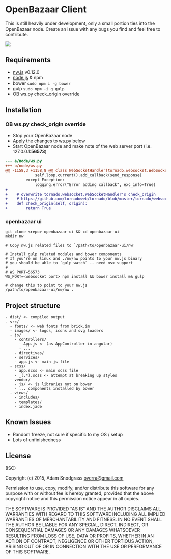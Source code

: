 # OpenBazaar Client

This is still heavily under development, only a small portion ties into the OpenBazaar node. Create an issue with any bugs you find and feel free to contribute.

![](https://cldup.com/tViN1lsGal-3000x3000.png)

## Requirements

- [nw.js](http://nwjs.io) v0.12.0
- [node.js](https://nodejs.org) & npm
- bower `sudo npm i -g bower`
- gulp `sudo npm -i g gulp`
- OB ws.py check_origin override

## Installation

### OB ws.py check_origin override

- Stop your OpenBazaar node
- Apply the changes to [ws.py](https://github.com/OpenBazaar/OpenBazaar/blob/develop/node/ws.py#L1160) below
- Start OpenBazaar node and make note of the web server port (i.e. 127.0.0.1:**56573**)

```diff
--- a/node/ws.py
+++ b/node/ws.py
@@ -1158,3 +1158,8 @@ class WebSocketHandler(tornado.websocket.WebSocketHandler):
             self.loop.current().add_callback(send_response)
         except Exception:
             logging.error("Error adding callback", exc_info=True)
+
+    # overwrite tornado.websocket.WebSocketHandler's check_origin
+    # https://github.com/tornadoweb/tornado/blob/master/tornado/websocket.py#L311
+    def check_origin(self, origin):
+        return True
```

### openbazaar ui

```shell
git clone <repo> openbazaar-ui && cd openbazaar-ui 
mkdir nw 

# Copy nw.js related files to `/path/to/openbazaar-ui/nw'

# Install gulp related modules and bower components
# If you're on linux and ./nw/nw points to your nw.js binary
# you should be able to `gulp watch` -- need osx support
# 
# WS_PORT=56573
WS_PORT=<websocket port> npm install && bower install && gulp

# change this to point to your nw.js
/path/to/openbazaar-ui/nw/nw .
```

## Project structure

```
- dist/ <- compiled output
- src/
  - fonts/ <- web fonts from brick.im
  - images/ <- logos, icons and svg loaders
  - js/
    - controllers/
      - App.js <- (as AppController in angular)
      - ...
    - directives/
    - services/
    - app.js <- main js file
  - scss/
    - app.scss <- main scss file
    - _(.*).scss <- attempt at breaking up styles
  - vendor/
    - js/ <- js libraries not on bower
    - ... components installed by bower
  - views/
    - includes/
    - templates/
    - index.jade
```

## Known Issues

- Random freeze, not sure if specific to my OS / setup
- Lots of unfinishedness

## License
(ISC)

Copyright (c) 2015, Adam Snodgrass <overra@gmail.com>

Permission to use, copy, modify, and/or distribute this software for any purpose with or without fee is hereby granted, provided that the above copyright notice and this permission notice appear in all copies.

THE SOFTWARE IS PROVIDED "AS IS" AND THE AUTHOR DISCLAIMS ALL WARRANTIES WITH REGARD TO THIS SOFTWARE INCLUDING ALL IMPLIED WARRANTIES OF MERCHANTABILITY AND FITNESS. IN NO EVENT SHALL THE AUTHOR BE LIABLE FOR ANY SPECIAL, DIRECT, INDIRECT, OR CONSEQUENTIAL DAMAGES OR ANY DAMAGES WHATSOEVER RESULTING FROM LOSS OF USE, DATA OR PROFITS, WHETHER IN AN ACTION OF CONTRACT, NEGLIGENCE OR OTHER TORTIOUS ACTION, ARISING OUT OF OR IN CONNECTION WITH THE USE OR PERFORMANCE OF THIS SOFTWARE.